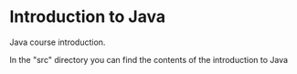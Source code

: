 # Introduction to Java
Java course introduction.

In the "src" directory you can find the contents of the introduction to Java
